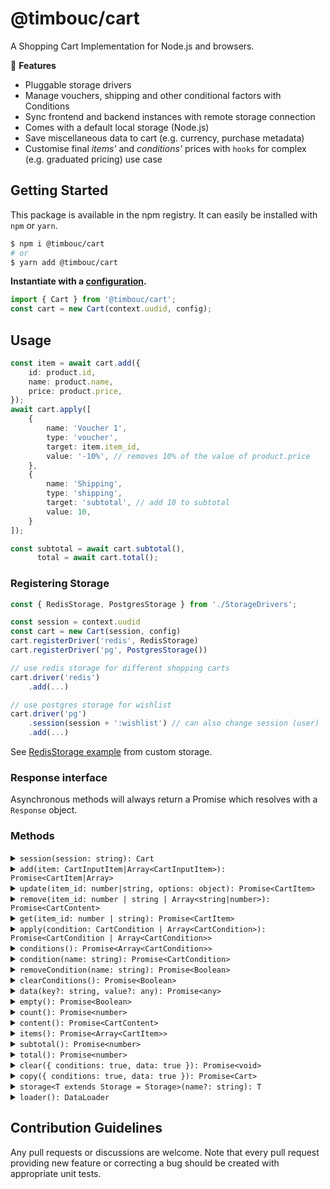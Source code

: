 # @timbouc/cart

A Shopping Cart Implementation for Node.js and browsers.

:yellow_heart: **Features**

* Pluggable storage drivers
* Manage vouchers, shipping and other conditional factors with Conditions
* Sync frontend and backend instances with remote storage connection
* Comes with a default local storage (Node.js)
* Save miscellaneous data to cart (e.g. currency, purchase metadata)
* Customise final *items'* and *conditions'* prices with `hooks` for complex (e.g. graduated pricing) use case



## Getting Started

This package is available in the npm registry.
It can easily be installed with `npm` or `yarn`.

```bash
$ npm i @timbouc/cart
# or
$ yarn add @timbouc/cart
```

**Instantiate with a [configuration](examples/config.ts).**

```javascript
import { Cart } from '@timbouc/cart';
const cart = new Cart(context.uudid, config);
```



## Usage

```typescript
const item = await cart.add({
    id: product.id,
    name: product.name,
    price: product.price,
});
await cart.apply([
    {
        name: 'Voucher 1',
        type: 'voucher',
        target: item.item_id,
        value: '-10%', // removes 10% of the value of product.price
    },
    {
        name: 'Shipping',
        type: 'shipping',
        target: 'subtotal', // add 10 to subtotal
        value: 10,
    }
]);

const subtotal = await cart.subtotal(),
      total = await cart.total();
```

### Registering Storage

```typescript
const { RedisStorage, PostgresStorage } from './StorageDrivers';

const session = context.uudid
const cart = new Cart(session, config)
cart.registerDriver('redis', RedisStorage)
cart.registerDriver('pg', PostgresStorage())

// use redis storage for different shopping carts
cart.driver('redis')
	.add(...)

// use postgres storage for wishlist
cart.driver('pg')
    .session(session + ':wishlist') // can also change session (user)
	.add(...)
```

See [RedisStorage example](examples/RedisStorage.ts) from custom storage.



### Response interface

Asynchronous methods will always return a Promise which resolves with a `Response`
object.



### Methods

<details>
<summary markdown="span"><code>session(session: string): Cart</code></summary>

```javascript
// Set/switch cart session instance
cart.session(user_id)
    .add(...)
```
</details>

<details>
<summary markdown="span"><code>add(item: CartInputItem|Array&lt;CartInputItem&gt;): Promise&lt;CartItem|Array<CartItem>&gt;</code></summary>

Add an item or an array of items to cart

```javascript
// add one item to cart
const item = await cart.add({
	// item_id: 1,        // Manually set item id
    id: product.id,
    name: product.name,
    price: product.price,
    quantity: 3, // defaults to one
    conditions: conditions as Array<CartCondition>,
    options: options as Array<CartItemOption>,
})

// add multiple items to cart
const [item1, item2] = await cart.add([
    {
        id: product1.id,
        name: product1.name,
        price: product1.price,
        options: [{
            name: "Color",
            value: "pink",
        }]
    },
    {
        id: product2.id,
        name: product2.name,
        price: product2.price,
    },
])

// Add item with custom field(s)
// cannot be updated afterwords
const item = await cart.add({
    id: product.id,
    name: product.name,
    price: product.price,
    workspace: 'Timbouc',
})
```

</details>

<details>
<summary markdown="span"><code>update(item_id: number|string, options: object): Promise&lt;CartItem&gt;</code></summary>

Update a cart item. Accumulates quantity by default but override can be specified

```typescript
// new item price, price can also be a string format like so: '98.67'
cart.update(456, {
    name: 'New Item Name',
    price: 99.99,
});

// update a product's quantity
cart.update(456, {
    quantity: 2, // if the current product has a quantity of 4, another 2 will be added so this will result to 6
});

// update a product by reducing its quantity
cart.update(456, {
    quantity: -1, // if the current product has a quantity of 4, another 2 will be subtracted so this will result to 3
});

// NOTE: By default the quantity update is relative to its current value.
// To totally replace the quantity instead of incrementing or decrementing its current quantity value
// pass an object
cart.update(456, {
    quantity: {
        relative: false,
        value: 5
    }
});
```

</details>

<details>
<summary markdown="span"><code>remove(item_id: number | string | Array&lt;string|number&gt;): Promise&lt;CartContent&gt;</code></summary>

Remove an item or an array of items from cart

```typescript
cart.remove(456);

```

</details>

<details>
<summary markdown="span"><code>get(item_id: number | string): Promise&lt;CartItem&gt;</code></summary>

```javascript
// Get cart item
const item = await cart.get(item_id);
```
</details>

<details>
<summary markdown="span"><code>apply(condition: CartCondition | Array&lt;CartCondition&gt;): Promise&lt;CartCondition | Array&lt;CartCondition&gt;&gt;</code></summary>

Apply a cart condition or an array of conditions. Conditions are used to account for discounts, taxes and other conditional factors.
The field `target` specifies the entity the condition applies to. This value can be `total`, `subtotal` or an item ID.

```javascript
const voucher1 = await cart.apply({
    name: 'Voucher 1',
    type: 'voucher',
    target: 1,  // cart item id
    value: -10, // removes the value `10` from i1
});

// apply multiple conditions
const [voucher1b, tax] = await cart.apply([
    {
        name: 'Voucher 1', // Replaces `Voucher 1` as it already exists (handy for managing tax, shipping and other standard conditions)
        type: 'voucher',
        target: 2,  // cart item id
        value: '-10%', // removes 10% of the value of item 2
    },
    {
        name: 'Tax',
        type: 'tax',
        target: 'subtotal',
        value: '10%', // adds 10% of subtotal to total
    }
]);
```

</details>

<details>
<summary markdown="span"><code>conditions(): Promise&lt;Array&lt;CartCondition&gt;&gt;</code></summary>

```javascript
// List cart conditions
await cart.conditions()
```
</details>

<details>
<summary markdown="span"><code>condition(name: string): Promise&lt;CartCondition&gt;</code></summary>

```javascript
// Get condition
await cart.condition('Voucher 2')
```
</details>

<details>
<summary markdown="span"><code>removeCondition(name: string): Promise&lt;Boolean&gt;</code></summary>

```javascript
// Remove condition
await cart.removeCondition('Voucher 2')
```
</details>

<details>
<summary markdown="span"><code>clearConditions(): Promise&lt;Boolean&gt;</code></summary>

```javascript
// Clear all cart conditions
await cart.clearConditions()
```
</details>

<details>
<summary markdown="span"><code>data(key?: string, value?: any): Promise&lt;any&gt;</code></summary>


```javascript
// Save currency. Returns `AUD`
let d1 = await cart.data('currency', 'AUD')

// Get saved data
let d2 = await cart.data('currency')

// Use dot notation
await cart.data('customer.name', 'Johnn Doe')
await cart.data('customer.email', 'johndoe@mail.com')
await cart.data('customer') // returns { name: 'Johnn Doe', email: 'johndoe@mail.com' }
await cart.data() // returns { currency: 'AUD', customer: { name: 'Johnn Doe', email: 'johndoe@mail.com' } }
```
</details>

<details>
<summary markdown="span"><code>empty(): Promise&lt;Boolean&gt;</code></summary>

```javascript
// If cart is empty
await cart.empty()
```
</details>

<details>
<summary markdown="span"><code>count(): Promise&lt;number&gt;</code></summary>

```javascript
// Count item entries in cart
await cart.count()
```
</details>

<details>
<summary markdown="span"><code>content(): Promise&lt;CartContent&gt;</code></summary>

Return the cart content.

```javascript
// Get cart contents
await cart.content()
```
</details>

<details>
<summary markdown="span"><code>items(): Promise&lt;Array&lt;CartItem&gt;&gt;</code></summary>

```javascript
// List cart items
await cart.items()
```
</details>

<details>
<summary markdown="span"><code>subtotal(): Promise&lt;number&gt;</code></summary>

```javascript
// Get cart subtotal
await cart.subtotal()
```
</details>

<details>
<summary markdown="span"><code>total(): Promise&lt;number&gt;</code></summary>

```javascript
// Get cart total
await cart.total()
```
</details>

<details>
<summary markdown="span"><code>clear({ conditions: true, data: true }): Promise&lt;void&gt;</code></summary>

```javascript
await cart.clear()

// Do not clear conditions and data
await cart.clear({ conditions: false, data: false })
```
</details>

<details>
<summary markdown="span"><code>copy({ conditions: true, data: true }): Promise&lt;Cart&gt;</code></summary>

```javascript
const cart2 = await cart.copy(new_session_id)

// Do not copy conditions and data. Also pass a new config
const cart3 = await cart.copy(new_session_id, { conditions: false, data: false }, new_config)
```
</details>

<details>
<summary markdown="span"><code>storage&lt;T extends Storage = Storage&gt;(name?: string): T</code></summary>

```javascript
// Get the storage instance
const storage = cart.storage()
```
</details>

<details>
<summary markdown="span"><code>loader(): DataLoader</code></summary>

```javascript
// Get theunderlying data loader
const loader = cart.loader()
```
</details>

## Contribution Guidelines

Any pull requests or discussions are welcome.
Note that every pull request providing new feature or correcting a bug should be created with appropriate unit tests.
